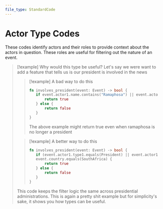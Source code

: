 ```yaml
---
file_type: StandardCode
---
```

# Actor Type Codes
These codes identify actors and their roles to provide context about the actors in question. These roles are useful for filtering out the nature of an event.

> [!example] Why would this type be useful?
> Let's say we were want to add a feature that tells us is our president is involved in the news
>  
>  > [!example] A bad way to do this
>  > ```rust
>  > fn involves_president(event: Event) -> bool {
>  > 	if event.actor1.name.contains("Ramaphosa") || event.actor2.name.contains("Ramaphosa") {
>  > 		return true	
>  > 	} else {
>  > 		return false
>  > 	}
>  > }
>  > ```
>  > The above example might return true even when ramaphosa is no longer a president
>  
>  > [!example] A better way to do this
>  > ```rust
>  > fn involves_president(event: Event) -> bool {
>  > 	if (event.actor1.type1.equals(President) || event.actor1.type2.equals(President) || event.actor2.type1.equals(President) || event.actor2.type2.equals(President)) &&
>  > 	event.country.equals(SouthAfrica) {
>  > 		return true
>  > 	} else {
>  > 		return false
>  > 	}
>  > }
>  > ```
>  
>  This code keeps the filter logic the same across presidential administrations. This is again a pretty shit example but for simplicity's sake, it shows you how types can be useful.
